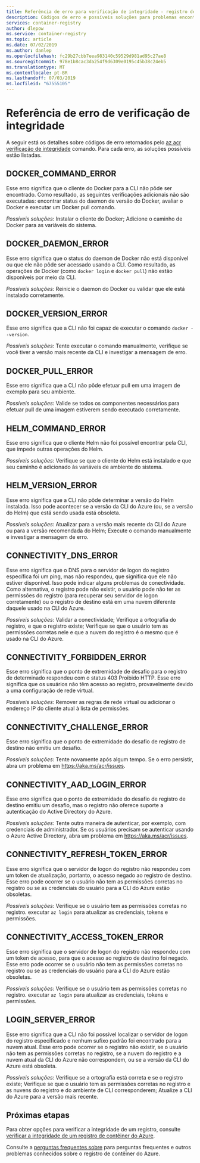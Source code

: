 ```yaml
---
title: Referência de erro para verificação de integridade - registro de contêiner do Azure
description: Códigos de erro e possíveis soluções para problemas encontrados ao executar o comando de diagnóstico de verificação de integridade de acr az no registro de contêiner do Azure
services: container-registry
author: dlepow
ms.service: container-registry
ms.topic: article
ms.date: 07/02/2019
ms.author: danlep
ms.openlocfilehash: fc29b27cbb7eea983140c59529d981ad95c27ae8
ms.sourcegitcommit: 978e1b8cac3da254f9d6309e0195c45b38c24eb5
ms.translationtype: MT
ms.contentlocale: pt-BR
ms.lasthandoff: 07/03/2019
ms.locfileid: "67555105"
---
```

# <a name="health-check-error-reference"></a>Referência de erro de verificação de integridade

A seguir está os detalhes sobre códigos de erro retornados pelo [az acr verificação de integridade][az-acr-check-health] comando. Para cada erro, as soluções possíveis estão listadas.

## <a name="dockercommanderror"></a>DOCKER_COMMAND_ERROR

Esse erro significa que o cliente do Docker para a CLI não pôde ser encontrado. Como resultado, as seguintes verificações adicionais não são executadas: encontrar status do daemon de versão do Docker, avaliar o Docker e executar um Docker pull comando.

*Possíveis soluções*: Instalar o cliente do Docker; Adicione o caminho de Docker para as variáveis do sistema.

## <a name="dockerdaemonerror"></a>DOCKER_DAEMON_ERROR

Esse erro significa que o status do daemon de Docker não está disponível ou que ele não pôde ser acessado usando a CLI. Como resultado, as operações de Docker (como `docker login` e `docker pull`) não estão disponíveis por meio da CLI.

*Possíveis soluções*: Reinicie o daemon do Docker ou validar que ele está instalado corretamente.

## <a name="dockerversionerror"></a>DOCKER_VERSION_ERROR

Esse erro significa que a CLI não foi capaz de executar o comando `docker --version`.

*Possíveis soluções*: Tente executar o comando manualmente, verifique se você tiver a versão mais recente da CLI e investigar a mensagem de erro.

## <a name="dockerpullerror"></a>DOCKER_PULL_ERROR

Esse erro significa que a CLI não pôde efetuar pull em uma imagem de exemplo para seu ambiente.

*Possíveis soluções*: Valide se todos os componentes necessários para efetuar pull de uma imagem estiverem sendo executado corretamente.

## <a name="helmcommanderror"></a>HELM_COMMAND_ERROR

Esse erro significa que o cliente Helm não foi possível encontrar pela CLI, que impede outras operações do Helm.

*Possíveis soluções*: Verifique se que o cliente do Helm está instalado e que seu caminho é adicionado às variáveis de ambiente do sistema.

## <a name="helmversionerror"></a>HELM_VERSION_ERROR

Esse erro significa que a CLI não pôde determinar a versão do Helm instalada. Isso pode acontecer se a versão da CLI do Azure (ou, se a versão do Helm) que está sendo usada está obsoleta.

*Possíveis soluções*: Atualizar para a versão mais recente da CLI do Azure ou para a versão recomendada do Helm; Execute o comando manualmente e investigar a mensagem de erro.

## <a name="connectivitydnserror"></a>CONNECTIVITY_DNS_ERROR

Esse erro significa que o DNS para o servidor de logon do registro específica foi um ping, mas não respondeu, que significa que ele não estiver disponível. Isso pode indicar alguns problemas de conectividade. Como alternativa, o registro pode não existir, o usuário pode não ter as permissões do registro (para recuperar seu servidor de logon corretamente) ou o registro de destino está em uma nuvem diferente daquele usado na CLI do Azure.

*Possíveis soluções*: Validar a conectividade; Verifique a ortografia do registro, e que o registro existe; Verifique se que o usuário tem as permissões corretas nele e que a nuvem do registro é o mesmo que é usado na CLI do Azure.

## <a name="connectivityforbiddenerror"></a>CONNECTIVITY_FORBIDDEN_ERROR

Esse erro significa que o ponto de extremidade de desafio para o registro de determinado respondeu com o status 403 Proibido HTTP. Esse erro significa que os usuários não têm acesso ao registro, provavelmente devido a uma configuração de rede virtual.

*Possíveis soluções*: Remover as regras de rede virtual ou adicionar o endereço IP do cliente atual à lista de permissões.

## <a name="connectivitychallengeerror"></a>CONNECTIVITY_CHALLENGE_ERROR

Esse erro significa que o ponto de extremidade do desafio de registro de destino não emitiu um desafio.

*Possíveis soluções*: Tente novamente após algum tempo. Se o erro persistir, abra um problema em https://aka.ms/acr/issues.

## <a name="connectivityaadloginerror"></a>CONNECTIVITY_AAD_LOGIN_ERROR

Esse erro significa que o ponto de extremidade do desafio de registro de destino emitiu um desafio, mas o registro não oferece suporte a autenticação do Active Directory do Azure.

*Possíveis soluções*: Tente outra maneira de autenticar, por exemplo, com credenciais de administrador. Se os usuários precisam se autenticar usando o Azure Active Directory, abra um problema em https://aka.ms/acr/issues.

## <a name="connectivityrefreshtokenerror"></a>CONNECTIVITY_REFRESH_TOKEN_ERROR

Esse erro significa que o servidor de logon do registro não respondeu com um token de atualização, portanto, o acesso negado ao registro de destino. Esse erro pode ocorrer se o usuário não tem as permissões corretas no registro ou se as credenciais do usuário para a CLI do Azure estão obsoletas.

*Possíveis soluções*: Verifique se o usuário tem as permissões corretas no registro. executar `az login` para atualizar as credenciais, tokens e permissões.

## <a name="connectivityaccesstokenerror"></a>CONNECTIVITY_ACCESS_TOKEN_ERROR

Esse erro significa que o servidor de logon do registro não respondeu com um token de acesso, para que o acesso ao registro de destino foi negado. Esse erro pode ocorrer se o usuário não tem as permissões corretas no registro ou se as credenciais do usuário para a CLI do Azure estão obsoletas.

*Possíveis soluções*: Verifique se o usuário tem as permissões corretas no registro. executar `az login` para atualizar as credenciais, tokens e permissões.

## <a name="loginservererror"></a>LOGIN_SERVER_ERROR

Esse erro significa que a CLI não foi possível localizar o servidor de logon do registro especificado e nenhum sufixo padrão foi encontrado para a nuvem atual. Esse erro pode ocorrer se o registro não existir, se o usuário não tem as permissões corretas no registro, se a nuvem do registro e a nuvem atual da CLI do Azure não correspondem, ou se a versão da CLI do Azure está obsoleta.

*Possíveis soluções*: Verifique se a ortografia está correta e se o registro existe; Verifique se que o usuário tem as permissões corretas no registro e as nuvens do registro e do ambiente de CLI corresponderem; Atualize a CLI do Azure para a versão mais recente.

## <a name="next-steps"></a>Próximas etapas

Para obter opções para verificar a integridade de um registro, consulte [verificar a integridade de um registro de contêiner do Azure](container-registry-check-health.md).

Consulte a [perguntas frequentes sobre](container-registry-faq.md) para perguntas frequentes e outros problemas conhecidos sobre o registro de contêiner do Azure.





<!-- LINKS - internal -->
[az-acr-check-health]: /cli/azure/acr#az-acr-check-health
